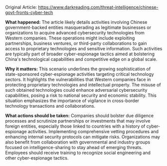 Original Article: https://www.darkreading.com/threat-intelligence/chinese-govt-fronts-cyber-tech

**What happened:** The article likely details activities involving Chinese government-backed entities masquerading as legitimate businesses or organizations to acquire advanced cybersecurity technologies from Western companies. These operations might include exploiting partnerships, business ventures, or third-party collaborations to gain access to proprietary technologies and sensitive information. Such activities are typically part of broader cyber-espionage tactics aimed at bolstering China's technological capabilities and competitive edge on a global scale.

**Why it matters:** This scenario underlines the growing sophistication of state-sponsored cyber-espionage activities targeting critical technology sectors. It highlights the vulnerabilities that Western companies face in protecting proprietary technologies and intellectual property. The misuse of such obtained technologies could enhance adversarial cybersecurity capabilities, posing a risk to national security and economic stability. This situation emphasizes the importance of vigilance in cross-border technology transactions and collaborations.

**What actions should be taken:** Companies should bolster due diligence processes and scrutinize partnerships or investments that may involve foreign entities, especially those linked to countries with a history of cyber-espionage activities. Implementing comprehensive vetting procedures and enhancing internal security protocols can mitigate risks. Organizations may also benefit from collaboration with governmental and industry groups focused on intelligence-sharing to stay ahead of emerging threats. Employees should receive training to recognize social engineering and other cyber-espionage tactics.
